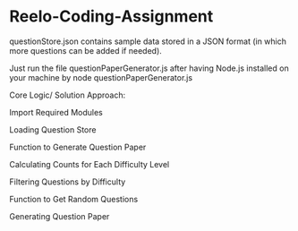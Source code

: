 # Reelo-Coding-Assignment

questionStore.json contains sample data stored in a JSON format (in which more questions can be added if needed).


Just run the file questionPaperGenerator.js after having Node.js installed on your machine by node questionPaperGenerator.js



Core Logic/ Solution Approach:

Import Required Modules

Loading Question Store

Function to Generate Question Paper

Calculating Counts for Each Difficulty Level

Filtering Questions by Difficulty

Function to Get Random Questions

Generating Question Paper


